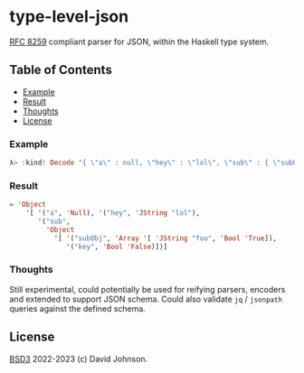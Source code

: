 type-level-json
===========================

[RFC 8259](https://datatracker.ietf.org/doc/html/rfc8259) compliant parser for JSON, within the Haskell type system.

## Table of Contents
- [Example](#example)
- [Result](#result)
- [Thoughts](#thoughts)
- [License](#license)

### Example

```haskell
λ> :kind! Decode "{ \"a\" : null, \"hey\" : \"lol\", \"sub\" : { \"subObj\" : [\"foo\",true], \"key\" : false }}" :: Value
```

### Result

```haskell
= 'Object
	'[ '("a", 'Null), '("hey", 'JString "lol"),
	   '("sub",
		 'Object
		   '[ '("subObj", 'Array '[ 'JString "foo", 'Bool 'True]),
			  '("key", 'Bool 'False)])]
```

### Thoughts

Still experimental, could potentially be used for reifying parsers, encoders and extended to support JSON schema. Could also validate `jq` / `jsonpath` queries against the defined schema.

## License

[BSD3](LICENSE) 2022-2023 (c) David Johnson.
